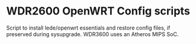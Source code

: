 # WDR2600 OpenWRT Config scripts

Script to install lede/openwrt essentials and restore config files, if preserved during sysupgrade. WDR3600 uses an Atheros MIPS SoC.

